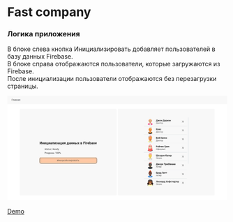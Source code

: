 # Fast company

### Логика приложения

В блоке слева кнопка Инициализировать добавляет пользователей в базу данных Firebase.  
В блоке справа отображаются пользователи, которые загружаются из Firebase.  
После инициализации пользователи отображаются без перезагрузки страницы.

<img src="./readme/main-page.PNG" />

<a href="https://ibakhtir-fast-company.herokuapp.com/">Demo</a>
